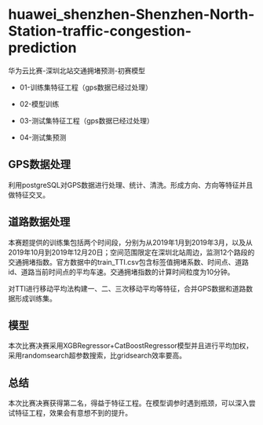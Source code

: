 # huawei_shenzhen-Shenzhen-North-Station-traffic-congestion-prediction
华为云比赛-深圳北站交通拥堵预测-初赛模型

- 01-训练集特征工程（gps数据已经过处理）

- 02-模型训练

- 03-测试集特征工程（gps数据已经过处理）

- 04-测试集预测

## GPS数据处理
利用postgreSQL对GPS数据进行处理、统计、清洗。形成方向、方向等特征并且做特征交叉。

## 道路数据处理
本赛题提供的训练集包括两个时间段，分别为从2019年1月到2019年3月，以及从2019年10月到2019年12月20日；空间范围限定在深圳北站周边，监测12个路段的交通拥堵指数。官方数据中的train_TTI.csv包含标签值拥堵系数、时间点、道路id、道路当前时间点的平均车速。交通拥堵指数的计算时间粒度为10分钟。

对TTI进行移动平均法构建一、二、三次移动平均等特征，合并GPS数据和道路数据形成训练集。

## 模型
本次比赛决赛采用XGBRegressor+CatBoostRegressor模型并且进行平均加权，采用randomsearch超参数搜索，比gridsearch效率要高。

## 总结
本次比赛决赛获得第二名，得益于特征工程。在模型调参时遇到瓶颈，可以深入尝试特征工程，效果会有意想不到的提升。
